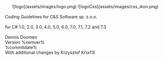 ﻿<!--
NOTE: Requires Markdown Extra. See http://michelf.ca/projects/php-markdown/extra/
 --> 

<link href="style.css" type="text/css" rel="stylesheet"></link>

<div class="logo" style="text-align:right" markdown="1">
![logo](assets/images/logo.png)
![logoCss](assets/images/css_ikon.png)
</div>
<br/>
<div class="title">
Coding Guidelines for C&S Software sp. z.o.o.
</div><br/>
<div class="subTitle">
for C# 1.0, 2.0, 3.0, 4.0, 5.0, 6.0, 7.0, 7.1, 7.2 and 7.3
</div>
<br/>
<div class="author">
Dennis Doomen<br/>
Version %semver%<br/>
%commitdate%

<br/>
With additional changes by Krzysztof Kr\xf3l<br/>
</div>